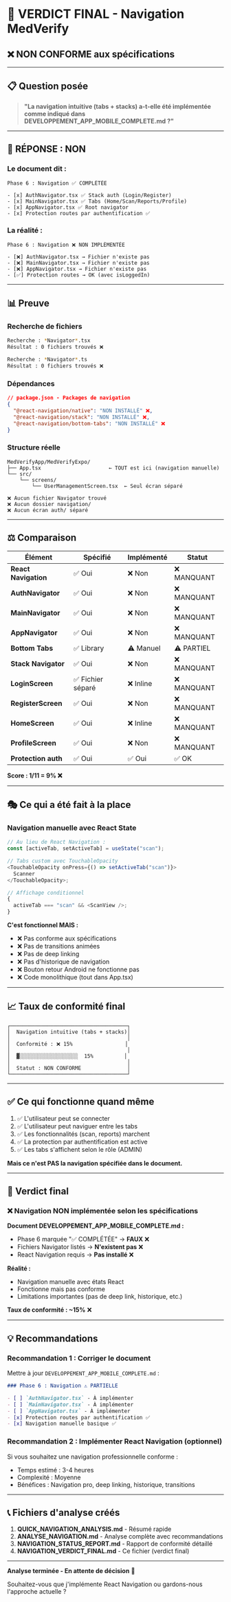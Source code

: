 # 🎯 VERDICT FINAL - Navigation MedVerify

## ❌ NON CONFORME aux spécifications

---

## 📋 Question posée

> **"La navigation intuitive (tabs + stacks) a-t-elle été implémentée comme indiqué dans DEVELOPPEMENT_APP_MOBILE_COMPLETE.md ?"**

---

## 🚨 RÉPONSE : NON

### Le document dit :

```
Phase 6 : Navigation ✅ COMPLÉTÉE

- [x] AuthNavigator.tsx ✅ Stack auth (Login/Register)
- [x] MainNavigator.tsx ✅ Tabs (Home/Scan/Reports/Profile)
- [x] AppNavigator.tsx ✅ Root navigator
- [x] Protection routes par authentification ✅
```

### La réalité :

```
Phase 6 : Navigation ❌ NON IMPLÉMENTÉE

- [❌] AuthNavigator.tsx → Fichier n'existe pas
- [❌] MainNavigator.tsx → Fichier n'existe pas
- [❌] AppNavigator.tsx → Fichier n'existe pas
- [✅] Protection routes → OK (avec isLoggedIn)
```

---

## 📊 Preuve

### Recherche de fichiers

```bash
Recherche : *Navigator*.tsx
Résultat : 0 fichiers trouvés ❌

Recherche : *Navigator*.ts
Résultat : 0 fichiers trouvés ❌
```

### Dépendances

```json
// package.json - Packages de navigation
{
  "@react-navigation/native": "NON INSTALLÉ" ❌,
  "@react-navigation/stack": "NON INSTALLÉ" ❌,
  "@react-navigation/bottom-tabs": "NON INSTALLÉ" ❌
}
```

### Structure réelle

```
MedVerifyApp/MedVerifyExpo/
├── App.tsx                      ← TOUT est ici (navigation manuelle)
└── src/
    └── screens/
        └── UserManagementScreen.tsx  ← Seul écran séparé

❌ Aucun fichier Navigator trouvé
❌ Aucun dossier navigation/
❌ Aucun écran auth/ séparé
```

---

## ⚖️ Comparaison

| Élément              | Spécifié          | Implémenté | Statut      |
| -------------------- | ----------------- | ---------- | ----------- |
| **React Navigation** | ✅ Oui            | ❌ Non     | ❌ MANQUANT |
| **AuthNavigator**    | ✅ Oui            | ❌ Non     | ❌ MANQUANT |
| **MainNavigator**    | ✅ Oui            | ❌ Non     | ❌ MANQUANT |
| **AppNavigator**     | ✅ Oui            | ❌ Non     | ❌ MANQUANT |
| **Bottom Tabs**      | ✅ Library        | ⚠️ Manuel  | ⚠️ PARTIEL  |
| **Stack Navigator**  | ✅ Oui            | ❌ Non     | ❌ MANQUANT |
| **LoginScreen**      | ✅ Fichier séparé | ❌ Inline  | ❌ MANQUANT |
| **RegisterScreen**   | ✅ Oui            | ❌ Non     | ❌ MANQUANT |
| **HomeScreen**       | ✅ Oui            | ❌ Inline  | ❌ MANQUANT |
| **ProfileScreen**    | ✅ Oui            | ❌ Non     | ❌ MANQUANT |
| **Protection auth**  | ✅ Oui            | ✅ Oui     | ✅ OK       |

**Score : 1/11 = 9% ❌**

---

## 🎭 Ce qui a été fait à la place

### Navigation manuelle avec React State

```typescript
// Au lieu de React Navigation :
const [activeTab, setActiveTab] = useState("scan");

// Tabs custom avec TouchableOpacity
<TouchableOpacity onPress={() => setActiveTab("scan")}>
  Scanner
</TouchableOpacity>;

// Affichage conditionnel
{
  activeTab === "scan" && <ScanView />;
}
```

**C'est fonctionnel MAIS :**

- ❌ Pas conforme aux spécifications
- ❌ Pas de transitions animées
- ❌ Pas de deep linking
- ❌ Pas d'historique de navigation
- ❌ Bouton retour Android ne fonctionne pas
- ❌ Code monolithique (tout dans App.tsx)

---

## 📈 Taux de conformité final

```
┌──────────────────────────────────────┐
│  Navigation intuitive (tabs + stacks)│
│                                      │
│  Conformité : ❌ 15%                 │
│                                      │
│  ▓░░░░░░░░░░░░░░░░░░░  15%          │
│                                      │
│  Statut : NON CONFORME               │
└──────────────────────────────────────┘
```

---

## ✅ Ce qui fonctionne quand même

1. ✅ L'utilisateur peut se connecter
2. ✅ L'utilisateur peut naviguer entre les tabs
3. ✅ Les fonctionnalités (scan, reports) marchent
4. ✅ La protection par authentification est active
5. ✅ Les tabs s'affichent selon le rôle (ADMIN)

**Mais ce n'est PAS la navigation spécifiée dans le document.**

---

## 🎯 Verdict final

### ❌ Navigation NON implémentée selon les spécifications

**Document DEVELOPPEMENT_APP_MOBILE_COMPLETE.md :**

- Phase 6 marquée "✅ COMPLÉTÉE" → **FAUX** ❌
- Fichiers Navigator listés → **N'existent pas** ❌
- React Navigation requis → **Pas installé** ❌

**Réalité :**

- Navigation manuelle avec états React
- Fonctionne mais pas conforme
- Limitations importantes (pas de deep link, historique, etc.)

**Taux de conformité : ~15%** ❌

---

## 💡 Recommandations

### Recommandation 1 : Corriger le document

Mettre à jour `DEVELOPPEMENT_APP_MOBILE_COMPLETE.md` :

```markdown
### Phase 6 : Navigation ⚠️ PARTIELLE

- [ ] `AuthNavigator.tsx` - À implémenter
- [ ] `MainNavigator.tsx` - À implémenter
- [ ] `AppNavigator.tsx` - À implémenter
- [x] Protection routes par authentification ✅
- [x] Navigation manuelle basique ✅
```

### Recommandation 2 : Implémenter React Navigation (optionnel)

Si vous souhaitez une navigation professionnelle conforme :

- Temps estimé : 3-4 heures
- Complexité : Moyenne
- Bénéfices : Navigation pro, deep linking, historique, transitions

---

## 📞 Fichiers d'analyse créés

1. **QUICK_NAVIGATION_ANALYSIS.md** - Résumé rapide
2. **ANALYSE_NAVIGATION.md** - Analyse complète avec recommandations
3. **NAVIGATION_STATUS_REPORT.md** - Rapport de conformité détaillé
4. **NAVIGATION_VERDICT_FINAL.md** - Ce fichier (verdict final)

---

**Analyse terminée - En attente de décision** 🤔

Souhaitez-vous que j'implémente React Navigation ou gardons-nous l'approche actuelle ?
